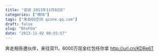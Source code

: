 ```yaml
---
title: "说说 2013年11月02日"
categories: ["嘀咕"]
tags: ["来自QQ空间 qzone.qq.com"]
draft: false
slug: "NtoFOa"
date: "2013-11-02 08:55:57"
---
```


奔走相告邀伙伴，来往双11，6000万现金红包任你拿 http://url.cn/KDRe6T
